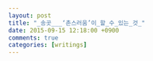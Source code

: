 ```yaml
---
layout: post
title: "_송곳___‘촌스러움’이_할_수_있는_것_"
date: 2015-09-15 12:18:00 +0900
comments: true 
categories: [writings] 
---
```

